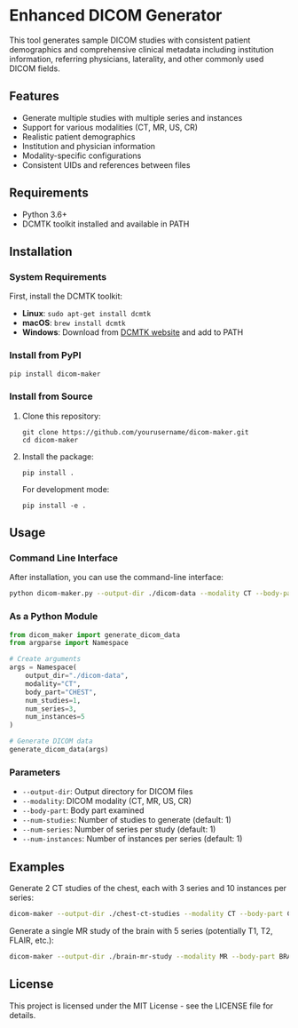 # Enhanced DICOM Generator

This tool generates sample DICOM studies with consistent patient demographics and comprehensive clinical metadata including institution information, referring physicians, laterality, and other commonly used DICOM fields.

## Features

- Generate multiple studies with multiple series and instances
- Support for various modalities (CT, MR, US, CR)
- Realistic patient demographics
- Institution and physician information
- Modality-specific configurations
- Consistent UIDs and references between files

## Requirements

- Python 3.6+
- DCMTK toolkit installed and available in PATH

## Installation

### System Requirements

First, install the DCMTK toolkit:
- **Linux**: `sudo apt-get install dcmtk`
- **macOS**: `brew install dcmtk`
- **Windows**: Download from [DCMTK website](https://dicom.offis.de/dcmtk.php.en) and add to PATH

### Install from PyPI

```bash
pip install dicom-maker
```

### Install from Source

1. Clone this repository:
   ```
   git clone https://github.com/yourusername/dicom-maker.git
   cd dicom-maker
   ```

2. Install the package:
   ```
   pip install .
   ```

   For development mode:
   ```
   pip install -e .
   ```

## Usage

### Command Line Interface

After installation, you can use the command-line interface:

```bash
python dicom-maker.py --output-dir ./dicom-data --modality CT --body-part CHEST --num-studies 1 --num-series 3 --num-instances 5
```

### As a Python Module

```python
from dicom_maker import generate_dicom_data
from argparse import Namespace

# Create arguments
args = Namespace(
    output_dir="./dicom-data",
    modality="CT",
    body_part="CHEST",
    num_studies=1,
    num_series=3,
    num_instances=5
)

# Generate DICOM data
generate_dicom_data(args)
```

### Parameters

- `--output-dir`: Output directory for DICOM files
- `--modality`: DICOM modality (CT, MR, US, CR)
- `--body-part`: Body part examined
- `--num-studies`: Number of studies to generate (default: 1)
- `--num-series`: Number of series per study (default: 1)
- `--num-instances`: Number of instances per series (default: 1)

## Examples

Generate 2 CT studies of the chest, each with 3 series and 10 instances per series:

```bash
dicom-maker --output-dir ./chest-ct-studies --modality CT --body-part CHEST --num-studies 2 --num-series 3 --num-instances 10
```

Generate a single MR study of the brain with 5 series (potentially T1, T2, FLAIR, etc.):

```bash
dicom-maker --output-dir ./brain-mr-study --modality MR --body-part BRAIN --num-series 5
```

## License

This project is licensed under the MIT License - see the LICENSE file for details.